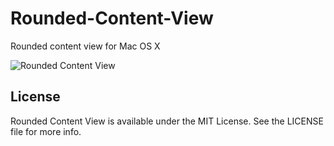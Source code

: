 Rounded-Content-View
====================

Rounded content view for Mac OS X

![Rounded Content View](http://cl.ly/image/1x2p1I1W2D14/contents "Example")

## License

Rounded Content View is available under the MIT License. See the LICENSE file for more info.
